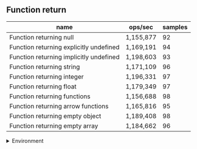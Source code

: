 ## Function return

|name|ops/sec|samples|
|-|-|-|
|Function returning null|1,155,877|92|
|Function returning explicitly undefined|1,169,191|94|
|Function returning implicitly undefined|1,198,603|93|
|Function returning string|1,171,109|96|
|Function returning integer|1,196,331|97|
|Function returning float|1,179,349|97|
|Function returning functions|1,156,688|98|
|Function returning arrow functions|1,165,816|95|
|Function returning empty object|1,189,408|98|
|Function returning empty array|1,184,662|96|


<details>
<summary>Environment</summary>

* __Machine:__ linux x64 | 2 vCPUs | 6.8GB Mem
* __Run:__ Wed Oct 25 2023 03:58:20 GMT+0000 (Coordinated Universal Time)
</details>

<!--
{"environment":{"platform":"linux","arch":"x64","cpus":2,"totalMemory":6.7597503662109375},"benchmarks":[{"name":"Function returning null","opsSec":1155877.3951134079,"samples":6},{"name":"Function returning explicitly undefined","opsSec":1169191.022769571,"samples":6},{"name":"Function returning implicitly undefined","opsSec":1198603.4884694193,"samples":7},{"name":"Function returning string","opsSec":1171108.5496732488,"samples":8},{"name":"Function returning integer","opsSec":1196331.2589629472,"samples":6},{"name":"Function returning float","opsSec":1179349.0902593394,"samples":5},{"name":"Function returning functions","opsSec":1156687.515312917,"samples":6},{"name":"Function returning arrow functions","opsSec":1165815.5509809393,"samples":6},{"name":"Function returning empty object","opsSec":1189407.7174763824,"samples":6},{"name":"Function returning empty array","opsSec":1184661.8930195,"samples":5}]}-->
